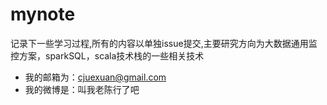 # mynote

记录下一些学习过程,所有的内容以单独issue提交,主要研究方向为大数据通用监控方案，sparkSQL，scala技术栈的一些相关技术

* 我的邮箱为：cjuexuan@gmail.com
* 我的微博是：叫我老陈行了吧

